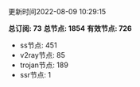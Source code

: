 更新时间2022-08-09 10:29:15

**总订阅: 73**
**总节点: 1854**
**有效节点: 726**
- ss节点: 451
- v2ray节点: 85
- trojan节点: 189
- ssr节点: 1
